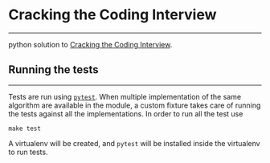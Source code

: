 # Cracking the Coding Interview
-------------------------------

python solution to [Cracking the Coding Interview](http://www.crackingthecodinginterview.com).

## Running the tests
--------------------

Tests are run using [`pytest`](http://doc.pytest.org/). When multiple implementation of the
same algorithm are available in the module, a custom fixture takes care of running the tests
against all the implementations. In order to run all the test use

    make test

A virtualenv will be created, and `pytest` will be installed inside the virtualenv to run tests.
